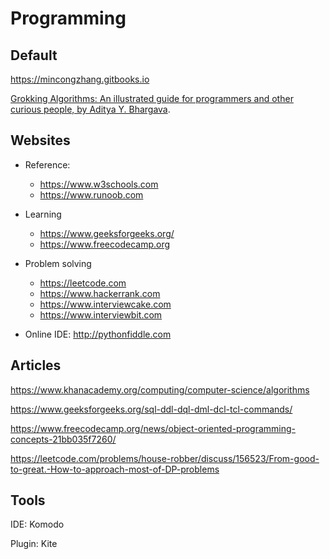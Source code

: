 # Programming

## Default

https://mincongzhang.gitbooks.io

[Grokking Algorithms: An illustrated guide for programmers and other curious people, by Aditya Y. Bhargava](https://www.oreilly.com/library/view/grokking-algorithms-an/9781617292231/).


## Websites

* Reference:
  * https://www.w3schools.com
  * https://www.runoob.com

* Learning
  * https://www.geeksforgeeks.org/
  * https://www.freecodecamp.org

* Problem solving
  * https://leetcode.com
  * https://www.hackerrank.com
  * https://www.interviewcake.com
  * https://www.interviewbit.com

* Online IDE: http://pythonfiddle.com


## Articles

https://www.khanacademy.org/computing/computer-science/algorithms

https://www.geeksforgeeks.org/sql-ddl-dql-dml-dcl-tcl-commands/

https://www.freecodecamp.org/news/object-oriented-programming-concepts-21bb035f7260/

https://leetcode.com/problems/house-robber/discuss/156523/From-good-to-great.-How-to-approach-most-of-DP-problems

<!-- http://yangcongchufang.com/高级python编程基础/python-object-class.html -->


## Tools

IDE: Komodo

Plugin: Kite
